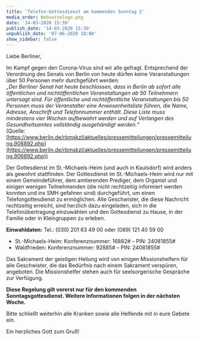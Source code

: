 ```yaml
---
title: 'Telefon-Gottesdienst am kommenden Sonntag 2'
media_order: Webseitelogo.png
date: '14-03-2020 15:39'
publish_date: '14-03-2020 15:39'
unpublish_date: '07-06-2020 18:00'
show_sidebar: false
---
```


Liebe Berliner,

Im Kampf gegen den Corona-Virus sind wir alle gefragt. Entsprechend der Verordnung des Senats von Berlin von heute dürfen keine Veranstaltungen über 50 Personen mehr durchgeführt werden:   
_„Der Berliner Senat hat heute beschlossen, dass in Berlin ab sofort alle öffentlichen und nichtöffentlichen Veranstaltungen ab 50 Teilnehmern untersagt sind. Für öffentliche und nichtöffentliche Veranstaltungen bis 50 Personen muss der Veranstalter eine Anwesenheitsliste führen, die Name, Adresse, Anschrift und Telefonnummer enthält. Diese Liste muss mindestens vier Wochen aufbewahrt werden und auf Verlangen des Gesundheitsamtes vollständig ausgehändigt werden.“_   
(Quelle: [https://www.berlin.de/rbmskzl/aktuelles/pressemitteilungen/pressemitteilung.906892.php](https://www.berlin.de/rbmskzl/aktuelles/pressemitteilungen/pressemitteilung.906892.php))
   
Der Gottesdienst im St.-Michaels-Heim (und auch in Kaulsdorf) wird anders als gewohnt stattfinden.
Der Gottesdienst im St.-Michaels-Heim wird nur mit einem Gemeindeführer, dem amtierenden Prediger, dem Organist und einigen wenigen Teilnehmenden (die nicht rechtzeitig informiert werden konnten und ins SMH gefahren sind) durchgeführt, um einen Telefongottesdienst zu ermöglichen. Alle Geschwister, die diese Nachricht rechtzeitig erreicht, sind herzlich dazu eingeladen, sich in die Telefonübertragung einzuwählen und den Gottesdienst zu Hause, in der Familie oder in Kleingruppen zu erleben.

**Einwahldaten:**
Tel.: (030) 201 63 49 00 oder (089) 121 40 59 00
* St.-Michaels-Heim: Konferenznummer: 16882# – PIN: 24081855#
* Waldfrieden: Konferenznummer: 92885# – PIN: 24081855#

Das Sakrament der geistigen Heilung wird von einigen Missionshelfern für alle Geschwister, die das Bedürfnis nach einem Sakrament verspüren, angeboten. Die Missionshelfer stehen auch für seelsorgerische Gespräche zur Verfügung.

**Diese Regelung gilt vorerst nur für den kommenden Sonntagsgottesdienst. Weitere Informationen folgen in der nächsten Woche.**

Bitte schließt weiterhin alle Kranken sowie alle Helfende mit in eure Gebete ein.

Ein herzliches Gott zum Gruß!